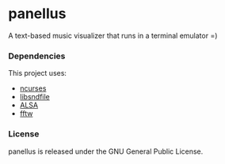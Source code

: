 # panellus

A text-based music visualizer that runs in a terminal emulator =)

### Dependencies

This project uses: 
* [ncurses](https://invisible-island.net/ncurses/)
* [libsndfile](http://www.mega-nerd.com/libsndfile/)
* [ALSA](http://www.alsa-project.org/main/index.php/Main_Page)
* [fftw](http://fftw.org/)

### License

panellus is released under the GNU General Public License. 
